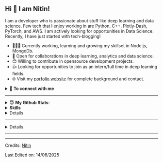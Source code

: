   <h2 id="hi--i-am-pratik">Hi 👋 I am Nitin!</h2>
<p>I am a developer who is passionate about stuff like deep learning and data science. Few tech that I enjoy working in are Python, C++, Plotly-Dash, PyTorch, and  AWS. I am actively looking for opportunities in Data Science. Recently, I have just started with tech-blogging!</p>
<ul>
<li>👨🏽‍💻 Currently working, learning and growing my skillset in Node js, MongoDb.</li>
<li>🤝 Open for collaborations in deep learning, analytics and data science.</li>
<li>😊 Willing to contribute in opensource development projects.</li>
<li>👍 Looking for opportunities to join as an intern/full time in deep learning fields.</li>
<!-- <li>👨 Know more about me at <a href="https://sourcerer.io/pr2tik1">Sourcerer</a></li> -->
<li>🌐 Visit my <a href="https://github.com/codernitinmn">porfolio website</a> for complete background and contact.</li>
</ul>
<details>
<summary>🤝 <b>To connect with me</b></summary>
<p align="center">
</p><p><a href="https://codernitinmn.github.io/"><img src="https://img.shields.io/badge/portfolio-%23.svg?&amp;style=for-the-badge&amp;logo=&amp;logoColor=white%22"></a>
<a href="https://twitter.com/Pratikpkb"><img src="https://img.shields.io/badge/twitter-%231DA1F2.svg?&amp;style=for-the-badge&amp;logo=twitter&amp;logoColor=white"></a>
<a href="https://medium.com/@pratikbaitha04"><img src="https://img.shields.io/badge/medium-%2312100E.svg?&amp;style=for-the-badge&amp;logo=medium&amp;logoColor=white"></a>
<a href="https://www.linkedin.com/in/pratik-kumar04/"><img src="https://img.shields.io/badge/linkedin-%230077B5.svg?&amp;style=for-the-badge&amp;logo=linkedin&amp;logoColor=white"></a>
<a href="https://www.instagram.com/pratikkumar04/"><img src="https://img.shields.io/badge/instagram-%23E4405F.svg?&amp;style=for-the-badge&amp;logo=instagram&amp;logoColor=white"></a>
<a href="https://www.facebook.com/pr2tik1"><img src="https://img.shields.io/badge/facebook-%231877F2.svg?&amp;style=for-the-badge&amp;logo=facebook&amp;logoColor=white"></a>
<a href="https://github.com/codernitinmn/codernitinmn"><img src="https://badges.pufler.dev/visits/codernitinmn/codernitinmn?style=for-the-badge" alt="Visits Badge"></a></p>
<p></p>
</details>
<hr>
<details>
 <summary> 😇 <b>My Github Stats</b>: </summary>
<br>
<p align="center">
  <img src="https://github-readme-stats.vercel.app/api?username=codernitinmn&amp;show_icons=true&amp;theme=tokyonight&amp;line_height=27">
  <img src="https://github-readme-stats.vercel.app/api/top-langs/?username=codernitinmn;hide=css,java,html&amp;theme=tokyonight">
</p>
</details>
<details> 
 <summary> <b>Skills</b></summary>
<p align="center">
</p><ul>
<li>
<p><strong>Languages</strong>:</p>
<p><img src="https://img.shields.io/badge/Dart-beginnner-blue?style=for-the-badge&amp;logo=dart&amp;logoColor=white" alt="Dart">
<img src="https://img.shields.io/badge/Python-beginnner-%2314354C?style=for-the-badge&amp;logo=python&amp;logoColor=white" alt="Python"></p>
<br>
</li>
<li>
<p><strong>Frameworks</strong>:</p>
<p><img src="https://img.shields.io/badge/Flutter-beginnner-%232370ED?style=for-the-badge&amp;logo=flutter&amp;logoColor=white" alt="Flutter"></p>
</li>
<li>
<p><strong>Software</strong>:</p>
<p><img src="https://img.shields.io/badge/Linux-FCC624?style=for-the-badge&amp;logo=linux&amp;logoColor=black" alt="Linux">
<img src="https://img.shields.io/badge/-Pop!__OS-cyan?style=for-the-badge&amp;logo=popos&amp;logoColor=black" alt="Pop!_OS">
<img src="https://img.shields.io/badge/Visual%20Studio%20Code-blue?style=for-the-badge&amp;logo=visualstudiocode&amp;logoColor=white" alt="Visual Studio Code">
<img src="https://img.shields.io/badge/Github-black?style=for-the-badge&amp;logo=github&amp;logoColor=white" alt="Github">
<img src="https://img.shields.io/badge/Git-orange?style=for-the-badge&amp;logo=github&amp;logoColor=white" alt="Git">
<img src="https://img.shields.io/badge/Terminal-%23054020?style=for-the-badge&amp;logo=gnu-bash&amp;logoColor=white" alt="Terminal"></p>
</li>
<li>
<p><strong>Hardware</strong>:</p>
<p><img src="https://img.shields.io/badge/Intel-blue?style=for-the-badge&amp;logo=intel&amp;logoColor=white" alt="Intel">
<img src="https://img.shields.io/badge/Nvidia-deepgreen?style=for-the-badge&amp;logo=nvidia&amp;logoColor=white" alt="Nvidia">
<img src="https://img.shields.io/badge/dell-black?style=for-the-badge&amp;logo=dell&amp;logoColor=white" alt="Dell">
<img src="https://img.shields.io/badge/logitech-white?style=for-the-badge&amp;logo=logitech&amp;logoColor=black" alt="Logitech"></p>
</li>
</ul>
<!--END_SECTION:waka-->
</details>
<details>
<h3>🧰 Languages and tools I'm learning until now:</h3><br>
    <a href="https://"><img src="https://img.shields.io/static/v1?label=&amp;message=HTML5&amp;color=%23E34F26&amp;style=for-the-badge&amp;logo=html5&amp;logoColor=whitesmoke" alt="HTML5"></a>
    <a href="https://"><img src="https://img.shields.io/static/v1?label=&amp;message=CSS3&amp;color=%231572B6&amp;style=for-the-badge&amp;logo=css3&amp;logoColor=whitesmoke" alt="CSS3"></a>
    <a href="https://"><img src="https://img.shields.io/static/v1?label=&amp;message=SASS&amp;color=%23CC6699&amp;style=for-the-badge&amp;logo=sass&amp;logoColor=whitesmoke" alt="SASS"></a>
    <a href="https://"><img src="https://img.shields.io/static/v1?label=&amp;message=Javascript&amp;color=%23F7DF1E&amp;style=for-the-badge&amp;logo=javascript&amp;logoColor=grey" alt="Javascript"> </a>
    <a href="https://"><img src="https://img.shields.io/static/v1?label=&amp;message=Typescript&amp;color=%233178C6&amp;style=for-the-badge&amp;logo=typescript&amp;logoColor=03256C" alt="Typescript"></a>
    <a href="https://"><img src="https://img.shields.io/static/v1?label=&amp;message=REACT.JS&amp;color=%2361DAFB&amp;style=for-the-badge&amp;logo=react&amp;logoColor=grey" alt="REACT.JS"></a>
    <br><br>
    <a href="https://"><img src="https://img.shields.io/static/v1?label=&amp;message=GIT&amp;color=%23F05032&amp;style=for-the-badge&amp;logo=git&amp;logoColor=whitesmoke" alt="GIT"></a>
    <a href="https://"><img src="https://img.shields.io/static/v1?label=&amp;message=GITHUB&amp;color=%23181717&amp;style=for-the-badge&amp;logo=github&amp;logoColor=whitesmoke" alt="GITHUB"></a>
    <a href="https://"><img src="https://img.shields.io/static/v1?label=&amp;message=FIGMA&amp;color=%23552d84&amp;style=for-the-badge&amp;logo=figma&amp;logoColor=whitesmoke" alt="FIGMA"></a>
</details>
<hr>
<details>
  <h3>📱 Social Medias:</h3><br>
    <a href="https://www.linkedin.com/in/gabrielbittencourtpenteado/" target="_blank"><img src="https://img.shields.io/static/v1?label=&amp;message=Linkedin&amp;color=0A66C2&amp;style=for-the-badge&amp;logo=linkedin&amp;logoColor=whitesmoke" alt="Linkedin"></a>
    <a href="https://codepen.io/gabrlcj" target="_blank"><img src="https://img.shields.io/static/v1?label=&amp;message=Codepen&amp;color=%23000000&amp;style=for-the-badge&amp;logo=codepen&amp;logoColor=whitesmoke" alt="Codepen"></a>
    <a href="https://dev.to/gabrlcj"><img src="https://img.shields.io/static/v1?label=&amp;message=DEV&amp;color=%230A0A0A&amp;style=for-the-badge&amp;logo=dev.to" alt="DEV"></a>
    <a href="https://www.instagram.com/gabrlcj/" target="_blank"><img src="https://img.shields.io/static/v1?label=&amp;message=Instagram&amp;color=lightpink&amp;style=for-the-badge&amp;logo=instagram&amp;logoColor=black" alt="Instagram"></a>
</details>
<hr>
<hr>
<p>Credits: <a href="https://github.com/codernitinmn">Nitin</a></p>
<p>Last Edited on: 14/06/2025</p> 
